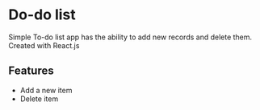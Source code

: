 # Do-do list

Simple To-do list app has the ability to add new records and delete them. Created with React.js

## Features
* Add a new item
* Delete item

